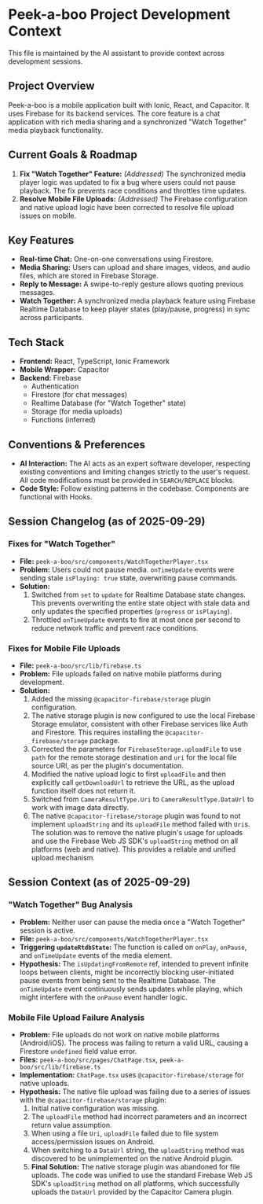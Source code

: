 # Peek-a-boo Project Development Context

This file is maintained by the AI assistant to provide context across development sessions.

## Project Overview

Peek-a-boo is a mobile application built with Ionic, React, and Capacitor. It uses Firebase for its backend services. The core feature is a chat application with rich media sharing and a synchronized "Watch Together" media playback functionality.

## Current Goals & Roadmap

1.  **Fix "Watch Together" Feature:** *(Addressed)* The synchronized media player logic was updated to fix a bug where users could not pause playback. The fix prevents race conditions and throttles time updates.
2.  **Resolve Mobile File Uploads:** *(Addressed)* The Firebase configuration and native upload logic have been corrected to resolve file upload issues on mobile.

## Key Features

-   **Real-time Chat:** One-on-one conversations using Firestore.
-   **Media Sharing:** Users can upload and share images, videos, and audio files, which are stored in Firebase Storage.
-   **Reply to Message:** A swipe-to-reply gesture allows quoting previous messages.
-   **Watch Together:** A synchronized media playback feature using Firebase Realtime Database to keep player states (play/pause, progress) in sync across participants.

## Tech Stack

-   **Frontend:** React, TypeScript, Ionic Framework
-   **Mobile Wrapper:** Capacitor
-   **Backend:** Firebase
    -   Authentication
    -   Firestore (for chat messages)
    -   Realtime Database (for "Watch Together" state)
    -   Storage (for media uploads)
    -   Functions (inferred)

## Conventions & Preferences

-   **AI Interaction:** The AI acts as an expert software developer, respecting existing conventions and limiting changes strictly to the user's request. All code modifications must be provided in `SEARCH/REPLACE` blocks.
-   **Code Style:** Follow existing patterns in the codebase. Components are functional with Hooks.

## Session Changelog (as of 2025-09-29)

### Fixes for "Watch Together"

-   **File:** `peek-a-boo/src/components/WatchTogetherPlayer.tsx`
-   **Problem:** Users could not pause media. `onTimeUpdate` events were sending stale `isPlaying: true` state, overwriting pause commands.
-   **Solution:**
    1.  Switched from `set` to `update` for Realtime Database state changes. This prevents overwriting the entire state object with stale data and only updates the specified properties (`progress` or `isPlaying`).
    2.  Throttled `onTimeUpdate` events to fire at most once per second to reduce network traffic and prevent race conditions.

### Fixes for Mobile File Uploads

-   **File:** `peek-a-boo/src/lib/firebase.ts`
-   **Problem:** File uploads failed on native mobile platforms during development.
-   **Solution:**
    1.  Added the missing `@capacitor-firebase/storage` plugin configuration.
    2.  The native storage plugin is now configured to use the local Firebase Storage emulator, consistent with other Firebase services like Auth and Firestore. This requires installing the `@capacitor-firebase/storage` package.
    3.  Corrected the parameters for `FirebaseStorage.uploadFile` to use `path` for the remote storage destination and `uri` for the local file source URI, as per the plugin's documentation.
    4.  Modified the native upload logic to first `uploadFile` and then explicitly call `getDownloadUrl` to retrieve the URL, as the upload function itself does not return it.
    5.  Switched from `CameraResultType.Uri` to `CameraResultType.DataUrl` to work with image data directly.
    6.  The native `@capacitor-firebase/storage` plugin was found to not implement `uploadString` and its `uploadFile` method failed with `Uri`s. The solution was to remove the native plugin's usage for uploads and use the Firebase Web JS SDK's `uploadString` method on all platforms (web and native). This provides a reliable and unified upload mechanism.

## Session Context (as of 2025-09-29)

### "Watch Together" Bug Analysis

-   **Problem:** Neither user can pause the media once a "Watch Together" session is active.
-   **File:** `peek-a-boo/src/components/WatchTogetherPlayer.tsx`
-   **Triggering `updateRtdbState`:** The function is called on `onPlay`, `onPause`, and `onTimeUpdate` events of the media element.
-   **Hypothesis:** The `isUpdatingFromRemote` ref, intended to prevent infinite loops between clients, might be incorrectly blocking user-initiated pause events from being sent to the Realtime Database. The `onTimeUpdate` event continuously sends updates while playing, which might interfere with the `onPause` event handler logic.

### Mobile File Upload Failure Analysis

-   **Problem:** File uploads do not work on native mobile platforms (Android/iOS). The process was failing to return a valid URL, causing a Firestore `undefined` field value error.
-   **Files:** `peek-a-boo/src/pages/ChatPage.tsx`, `peek-a-boo/src/lib/firebase.ts`
-   **Implementation:** `ChatPage.tsx` uses `@capacitor-firebase/storage` for native uploads.
-   **Hypothesis:** The native file upload was failing due to a series of issues with the `@capacitor-firebase/storage` plugin:
    1.  Initial native configuration was missing.
    2.  The `uploadFile` method had incorrect parameters and an incorrect return value assumption.
    3.  When using a file `Uri`, `uploadFile` failed due to file system access/permission issues on Android.
    4.  When switching to a `DataUrl` string, the `uploadString` method was discovered to be unimplemented on the native Android plugin.
    5.  **Final Solution:** The native storage plugin was abandoned for file uploads. The code was unified to use the standard Firebase Web JS SDK's `uploadString` method on all platforms, which successfully uploads the `DataUrl` provided by the Capacitor Camera plugin.
